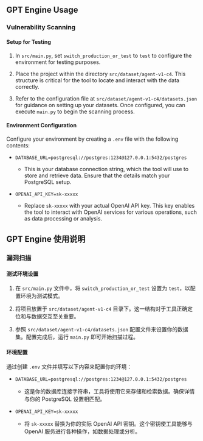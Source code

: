 ## GPT Engine Usage

### Vulnerability Scanning

#### Setup for Testing
1. In `src/main.py`, set `switch_production_or_test` to `test` to configure the environment for testing purposes.

2. Place the project within the directory `src/dataset/agent-v1-c4`. This structure is critical for the tool to locate and interact with the data correctly.

3. Refer to the configuration file at `src/dataset/agent-v1-c4/datasets.json` for guidance on setting up your datasets. Once configured, you can execute `main.py` to begin the scanning process.

#### Environment Configuration
Configure your environment by creating a `.env` file with the following contents:

- `DATABASE_URL=postgresql://postgres:1234@127.0.0.1:5432/postgres`
    - This is your database connection string, which the tool will use to store and retrieve data. Ensure that the details match your PostgreSQL setup.

- `OPENAI_API_KEY=sk-xxxxx`
    - Replace `sk-xxxxx` with your actual OpenAI API key. This key enables the tool to interact with OpenAI services for various operations, such as data processing or analysis.



## GPT Engine 使用说明

### 漏洞扫描

#### 测试环境设置
1. 在 `src/main.py` 文件中，将 `switch_production_or_test` 设置为 `test`，以配置环境为测试模式。

2. 将项目放置于 `src/dataset/agent-v1-c4` 目录下。这一结构对于工具正确定位和与数据交互至关重要。

3. 参照 `src/dataset/agent-v1-c4/datasets.json` 配置文件来设置你的数据集。配置完成后，运行 `main.py` 即可开始扫描过程。

#### 环境配置
通过创建 `.env` 文件并填写以下内容来配置你的环境：

- `DATABASE_URL=postgresql://postgres:1234@127.0.0.1:5432/postgres`
    - 这是你的数据库连接字符串，工具将使用它来存储和检索数据。确保详情与你的 PostgreSQL 设置相匹配。

- `OPENAI_API_KEY=sk-xxxxx`
    - 将 `sk-xxxxx` 替换为你的实际 OpenAI API 密钥。这个密钥使工具能够与 OpenAI 服务进行各种操作，如数据处理或分析。
